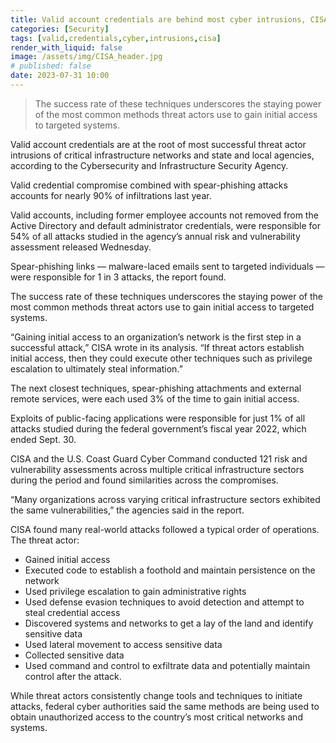 ```yaml
---
title: Valid account credentials are behind most cyber intrusions, CISA finds
categories: [Security]
tags: [valid,credentials,cyber,intrusions,cisa]
render_with_liquid: false
image: /assets/img/CISA_header.jpg
# published: false
date: 2023-07-31 10:00
---
```


> The success rate of these techniques underscores the staying power of the most common methods threat actors use to gain initial access to targeted systems.

Valid account credentials are at the root of most successful threat actor intrusions of critical infrastructure networks and state and local agencies, according to the Cybersecurity and Infrastructure Security Agency.

Valid credential compromise combined with spear-phishing attacks accounts for nearly 90% of infiltrations last year.

Valid accounts, including former employee accounts not removed from the Active Directory and default administrator credentials, were responsible for 54% of all attacks studied in the agency’s annual risk and vulnerability assessment released Wednesday.

Spear-phishing links — malware-laced emails sent to targeted individuals — were responsible for 1 in 3 attacks, the report found.

The success rate of these techniques underscores the staying power of the most common methods threat actors use to gain initial access to targeted systems.

“Gaining initial access to an organization’s network is the first step in a successful attack,” CISA wrote in its analysis. “If threat actors establish initial access, then they could execute other techniques such as privilege escalation to ultimately steal information.”

The next closest techniques, spear-phishing attachments and external remote services, were each used 3% of the time to gain initial access.

Exploits of public-facing applications were responsible for just 1% of all attacks studied during the federal government’s fiscal year 2022, which ended Sept. 30.

CISA and the U.S. Coast Guard Cyber Command conducted 121 risk and vulnerability assessments across multiple critical infrastructure sectors during the period and found similarities across the compromises.

“Many organizations across varying critical infrastructure sectors exhibited the same vulnerabilities,” the agencies said in the report.

CISA found many real-world attacks followed a typical order of operations. The threat actor:

* Gained initial access
* Executed code to establish a foothold and maintain persistence on the network
* Used privilege escalation to gain administrative rights
* Used defense evasion techniques to avoid detection and attempt to steal credential access
* Discovered systems and networks to get a lay of the land and identify sensitive data
* Used lateral movement to access sensitive data
* Collected sensitive data
* Used command and control to exfiltrate data and potentially maintain control after the attack.

While threat actors consistently change tools and techniques to initiate attacks, federal cyber authorities said the same methods are being used to obtain unauthorized access to the country’s most critical networks and systems.